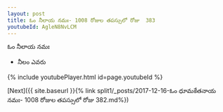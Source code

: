 ```yaml
---
layout: post
title: ఓం నీలాయ నమః- 1008 రోజుల తపస్సులో రోజు  383
youtubeId: AgleN8NvLCM
---
```

 
 
 ఓం నీలాయ నమః  
 
 -  నీలం ఎవరు 
 
  
 
  
 
 
 
 
 
 


{% include youtubePlayer.html id=page.youtubeId %}
 
[Next]({{ site.baseurl }}{% link  split1/_posts/2017-12-16-ఓం ధూమకేతనాయ నమః- 1008 రోజుల తపస్సులో రోజు  382.md%})
 

